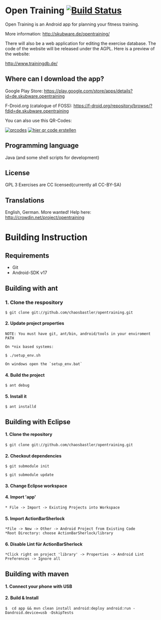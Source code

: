 Open Training [![Build Status](https://travis-ci.org/chaosbastler/opentraining.png)](https://travis-ci.org/chaosbastler/opentraining)
=============

Open Training is an Android app for planning your fitness training.

More information:
http://skubware.de/opentraining/

There will also be a web application for editing the exercise database.
The code of the website will be released under the AGPL. Here is a preview of the website: 

http://www.trainingdb.de/

Where can I download the app?
-----------------------------
Google Play Store: https://play.google.com/store/apps/details?id=de.skubware.opentraining

F-Droid.org (catalogue of FOSS): https://f-droid.org/repository/browse/?fdid=de.skubware.opentraining

You can also use this QR-Codes:

<a href='http://www.qrcode-generator.de' border='0' style='cursor:default'><img src='https://chart.googleapis.com/chart?cht=qr&chl=https://play.google.com/store/apps/details?id=de.skubware.opentraining&chs=150x150&choe=UTF-8&chld=L|2' alt='qrcodes'></a>
<a href='http://www.qrcode-generator.de' border='0' style='cursor:default'><img src='https://chart.googleapis.com/chart?cht=qr&chl=https://f-droid.org/repository/browse/?fdid=de.skubware.opentraining&chs=150x150&choe=UTF-8&chld=L|2' alt='hier qr code erstellen'></a>

Programming language
--------------------
Java (and some shell scripts for development)

License
-------
GPL 3
Exercises are CC licensed(currently all CC-BY-SA)

Translations
------------
English, German. More wanted! Help here: http://crowdin.net/project/opentraining


Building Instruction
====================

Requirements
------------
  * Git
  * Android-SDK v17

Building with ant
-----------------

### 1. Clone the respository

    $ git clone git://github.com/chaosbastler/opentraining.git

#### 2. Update project properties

    NOTE: You must have git, ant/bin, android/tools in your enviroment PATH

    On *nix based systems:

    $ ./setup_env.sh

    On windows open the `setup_env.bat`

#### 4. Build the project
    $ ant debug

#### 5. Install it
    $ ant installd

Building with Eclipse
--------------------- 

#### 1. Clone the repository

    $ git clone git://github.com/chaosbastler/opentraining.git

#### 2. Checkout dependencies

    $ git submodule init

    $ git submodule update

#### 3. Change Eclipse workspace

#### 4. Import 'app'
    * File -> Import -> Existing Projects into Workspace

#### 5. Import ActionBarSherlock
    *File -> New -> Other -> Android Project from Existing Code
    *Root Directory: choose ActionBarSherlock/library

#### 6. Disable Lint für ActionBarSherlock
    *Click right on project 'library' -> Properties -> Android Lint Preferences -> Ignore all


Building with maven
---------------------

#### 1. Connect your phone with USB

#### 2. Build & Install

    $  cd app && mvn clean install android:deploy android:run -Dandroid.device=usb -DskipTests

